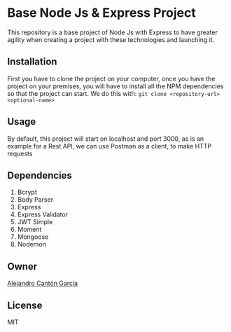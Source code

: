 
# Base Node Js & Express Project
This repository is a base project of Node Js with Express to have greater agility when creating a project with these technologies and launching it.
## Installation
First you have to clone the project on your computer, once you have the project on your premises, you will have to install all the NPM dependencies so that the project can start. We do this with:
`git clone <repository-url> <optional-name>`
## Usage
By default, this project will start on localhost and port 3000, as is an example for a Rest API, we can use Postman as a client, to make HTTP requests
## Dependencies
1. Bcrypt
2. Body Parser
3. Express
4. Express Validator
5. JWT Simple
6. Moment
7. Mongoose
8. Nodemon

## Owner
[Alejandro Cantón García](https://www.linkedin.com/in/alejandro-cant%C3%B3n-garc%C3%ADa-2a5b7311a/)
## License
MIT